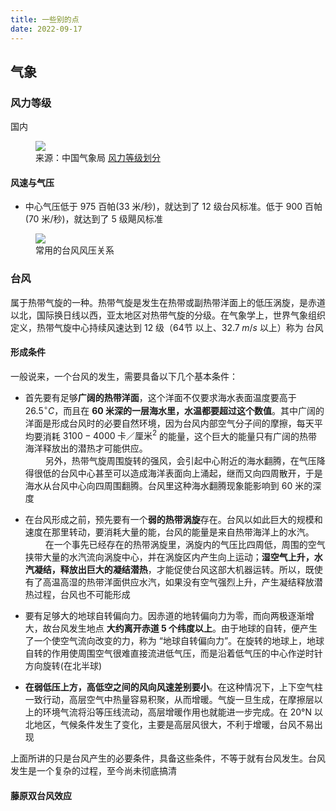 ```yaml
---
title: 一些别的点
date: 2022-09-17
---
```


## 气象

### 风力等级

国内

<figure><img src="/img/forks/aerography_WindRate.png"/><figcaption>
  来源：中国气象局 <a href="http://www.cma.gov.cn/2011xzt/20120816/2012081601/201208160101/201407/t20140717_252607.html">风力等级划分</a>
</figcaption></figure>

#### 风速与气压

- 中心气压低于 975 百帕(33 米/秒)，就达到了 12 级台风标准。低于 900 百帕(70 米/秒)，就达到了 5 级飓风标准

<figure><img src="/img/forks/aerography_WindPressure.png"/><figcaption>
  常用的台风风压关系
</figcaption></figure>

### 台风

属于热带气旋的一种。热带气旋是发生在热带或副热带洋面上的低压涡旋，是赤道以北，国际换日线以西，亚太地区对热带气旋的分级。在气象学上，世界气象组织定义，热带气旋中心持续风速达到 12 级（$64 \text{节}$ 以上、$32.7\; m/s$ 以上）称为 台风

#### 形成条件

一般说来，一个台风的发生，需要具备以下几个基本条件：

- 首先要有足够**广阔的热带洋面**，这个洋面不仅要求海水表面温度要高于 $26.5^{\circ}C$，而且在 **60 米深的一层海水里，水温都要超过这个数值**。其中广阔的洋面是形成台风时的必要自然环境，因为台风内部空气分子间的摩擦，每天平均要消耗 $3100-4000\; \text{卡／厘米}^2$ 的能量，这个巨大的能量只有广阔的热带海洋释放出的潜热才可能供应。<br> &emsp;&emsp; 另外，热带气旋周围旋转的强风，会引起中心附近的海水翻腾，在气压降得很低的台风中心甚至可以造成海洋表面向上涌起，继而又向四周散开，于是海水从台风中心向四周围翻腾。台风里这种海水翻腾现象能影响到 60 米的深度

- 在台风形成之前，预先要有一个**弱的热带涡旋**存在。台风以如此巨大的规模和速度在那里转动，要消耗大量的能，台风的能量是来自热带海洋上的水汽。 <br> &emsp;&emsp; 在一个事先已经存在的热带涡旋里，涡旋内的气压比四周低，周围的空气挟带大量的水汽流向涡旋中心，并在涡旋区内产生向上运动；**湿空气上升，水汽凝结，释放出巨大的凝结潜热**，才能促使台风这部大机器运转。所以，既使有了高温高湿的热带洋面供应水汽，如果没有空气强烈上升，产生凝结释放潜热过程，台风也不可能形成

- 要有足够大的地球自转偏向力。因赤道的地转偏向力为零，而向两极逐渐增大，故台风发生地点 **大约离开赤道 5 个纬度以上**。由于地球的自转，便产生了一个使空气流向改变的力，称为 “地球自转偏向力”。在旋转的地球上，地球自转的作用使周围空气很难直接流进低气压，而是沿着低气压的中心作逆时针方向旋转(在北半球)

- **在弱低压上方，高低空之间的风向风速差别要小**。在这种情况下，上下空气柱一致行动，高层空气中热量容易积聚，从而增暖。气旋一旦生成，在摩擦层以上的环境气流将沿等压线流动，高层增暖作用也就能进一步完成。在 20°N 以北地区，气候条件发生了变化，主要是高层风很大，不利于增暖，台风不易出现

上面所讲的只是台风产生的必要条件，具备这些条件，不等于就有台风发生。台风发生是一个复杂的过程，至今尚未彻底搞清

#### 藤原双台风效应
